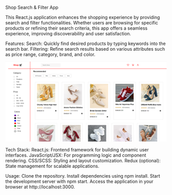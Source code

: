 Shop Search & Filter App

This React.js application enhances the shopping experience by providing search and filter functionalities. Whether users are browsing for specific products or refining their search criteria, this app offers a seamless experience, improving discoverability and user satisfaction.

Features:
Search: Quickly find desired products by typing keywords into the search bar.
Filtering: Refine search results based on various attributes such as price range, category, brand, and color.

![Demo Image](img1.png)
 
Tech Stack:
React.js: Frontend framework for building dynamic user interfaces.
JavaScript/JSX: For programming logic and component rendering.
CSS/SCSS: Styling and layout customization.
Redux (optional): State management for scalable applications.

Usage:
Clone the repository.
Install dependencies using npm install.
Start the development server with npm start.
Access the application in your browser at http://localhost:3000.
